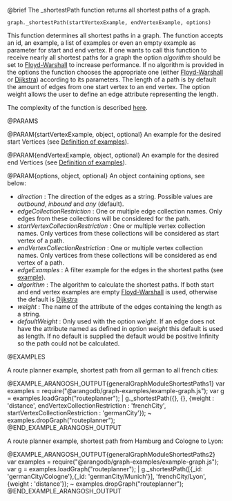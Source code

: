 

@brief The _shortestPath function returns all shortest paths of a graph.

`graph._shortestPath(startVertexExample, endVertexExample, options)`

This function determines all shortest paths in a graph.
The function accepts an id, an example, a list of examples
or even an empty example as parameter for
start and end vertex. If one wants to call this function to receive nearly all
shortest paths for a graph the option *algorithm* should be set to
[Floyd-Warshall](http://en.wikipedia.org/wiki/Floyd%E2%80%93Warshall_algorithm)
to increase performance.
If no algorithm is provided in the options the function chooses the appropriate
one (either [Floyd-Warshall](http://en.wikipedia.org/wiki/Floyd%E2%80%93Warshall_algorithm)
or [Dijkstra](http://en.wikipedia.org/wiki/Dijkstra's_algorithm)) according to its parameters.
The length of a path is by default the amount of edges from one start vertex to
an end vertex. The option weight allows the user to define an edge attribute
representing the length.

The complexity of the function is described
[here](../Aql/GraphOperations.md#the-complexity-of-the-shortest-path-algorithms).

@PARAMS

@PARAM{startVertexExample, object, optional}
An example for the desired start Vertices
(see [Definition of examples](#definition-of-examples)).

@PARAM{endVertexExample, object, optional}
An example for the desired
end Vertices (see [Definition of examples](#definition-of-examples)).

@PARAM{options, object, optional}
An object containing options, see below:
  * *direction*                        : The direction of the edges as a string.
  Possible values are *outbound*, *inbound* and *any* (default).
  * *edgeCollectionRestriction*        : One or multiple edge
  collection names. Only edges from these collections will be considered for the path.
  * *startVertexCollectionRestriction* : One or multiple vertex
  collection names. Only vertices from these collections will be considered as
  start vertex of a path.
  * *endVertexCollectionRestriction*   : One or multiple vertex
  collection names. Only vertices from these collections will be considered as
  end vertex of a path.
  * *edgeExamples*                     : A filter example for the
  edges in the shortest paths
  (see [example](#definition-of-examples)).
  * *algorithm*                        : The algorithm to calculate
  the shortest paths. If both start and end vertex examples are empty
  [Floyd-Warshall](http://en.wikipedia.org/wiki/Floyd%E2%80%93Warshall_algorithm) is
  used, otherwise the default is [Dijkstra](http://en.wikipedia.org/wiki/Dijkstra's_algorithm)
  * *weight*                           : The name of the attribute of
  the edges containing the length as a string.
  * *defaultWeight*                    : Only used with the option *weight*.
  If an edge does not have the attribute named as defined in option *weight* this default
  is used as length.
  If no default is supplied the default would be positive Infinity so the path could
  not be calculated.

@EXAMPLES

A route planner example, shortest path from all german to all french cities:

@EXAMPLE_ARANGOSH_OUTPUT{generalGraphModuleShortestPaths1}
  var examples = require("@arangodb/graph-examples/example-graph.js");
  var g = examples.loadGraph("routeplanner");
| g._shortestPath({}, {}, {weight : 'distance', endVertexCollectionRestriction : 'frenchCity',
  startVertexCollectionRestriction : 'germanCity'});
~ examples.dropGraph("routeplanner");
@END_EXAMPLE_ARANGOSH_OUTPUT

A route planner example, shortest path from Hamburg and Cologne to Lyon:

@EXAMPLE_ARANGOSH_OUTPUT{generalGraphModuleShortestPaths2}
  var examples = require("@arangodb/graph-examples/example-graph.js");
  var g = examples.loadGraph("routeplanner");
| g._shortestPath([{_id: 'germanCity/Cologne'},{_id: 'germanCity/Munich'}], 'frenchCity/Lyon',
  {weight : 'distance'});
~ examples.dropGraph("routeplanner");
@END_EXAMPLE_ARANGOSH_OUTPUT



